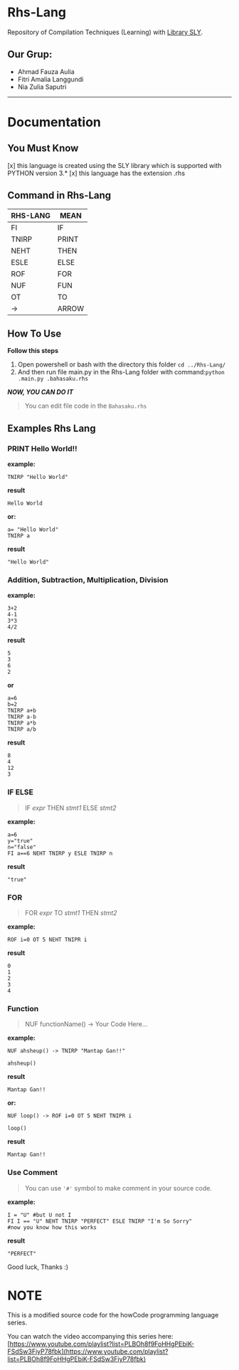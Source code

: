# Rhs-Lang
Repository of Compilation Techniques (Learning) with [Library SLY](https://sly.readthedocs.io/en/latest/sly.html).

## Our Grup:
- Ahmad Fauza Aulia
- Fitri Amalia Langgundi
- Nia Zulia Saputri

---

# Documentation

## You Must Know

[x] this language is created using the SLY library which is supported with PYTHON version 3.*
[x] this language has the extension .rhs

## Command in Rhs-Lang

| RHS-LANG |  MEAN  |
| -------- |  ----  |
| FI       |  IF    |
| TNIRP    |  PRINT |
| NEHT     |  THEN  |
| ESLE     |  ELSE  |
| ROF      |  FOR   |
| NUF      |  FUN   |
| OT       |  TO    |
| ->       |  ARROW |


## How To Use 

**Follow this steps**
1. Open powershell or bash with the directory this folder `cd ../Rhs-Lang/`
2. And then run file main.py in the Rhs-Lang folder with command:`python .main.py .bahasaku.rhs`

**_NOW, YOU CAN DO IT_**

> You can edit file code in the `Bahasaku.rhs`

## Examples Rhs Lang

### PRINT Hello World!!

**example:**
```
TNIRP "Hello World" 
```

**result**
```
Hello World
```

**or:**
```
a= "Hello World"
TNIRP a 
```

**result**
```
"Hello World"
```

### Addition, Subtraction, Multiplication, Division


**example:**
```
3+2
4-1
3*3
4/2
```

**result**
```
5
3
6
2
```

**or**
```
a=6
b=2
TNIRP a+b
TNIRP a-b
TNIRP a*b
TNIRP a/b
```

**result**
```
8
4
12
3
```

### IF ELSE 

> IF _expr_ THEN _stmt1_ ELSE _stmt2_

**example:**
```
a=6
y="true"
n="false"
FI a==6 NEHT TNIRP y ESLE TNIRP n
```

**result**
```
"true"
```

### FOR

> FOR _expr_ TO _stmt1_ THEN _stmt2_

**example:**
```
ROF i=0 OT 5 NEHT TNIPR i
```

**result**
```
0
1
2
3
4
```

### Function

> NUF functionName() -> Your Code Here...

**example:**
```
NUF ahsheup() -> TNIRP "Mantap Gan!!"

ahsheup()
```

**result**
```
Mantap Gan!!
```

**or:**
```
NUF loop() -> ROF i=0 OT 5 NEHT TNIPR i

loop()
```

**result**
```
Mantap Gan!!
```

### Use Comment

> You can use `'#'` symbol to make comment in your source code.

**example:**
```
I = "U" #but U not I
FI I == "U" NEHT TNIRP "PERFECT" ESLE TNIRP "I'm So Sorry"
#now you know how this works
```

**result**
```
"PERFECT"
```

Good luck, Thanks :)

# NOTE
This is a modified source code for the howCode programming language series.

You can watch the video accompanying this series here: [https://www.youtube.com/playlist?list=PLBOh8f9FoHHgPEbiK-FSdSw3FiyP78fbk](https://www.youtube.com/playlist?list=PLBOh8f9FoHHgPEbiK-FSdSw3FiyP78fbk)